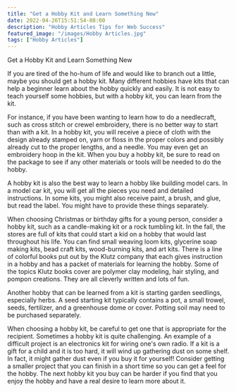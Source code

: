 ```yaml
---
title: "Get a Hobby Kit and Learn Something New"
date: 2022-04-26T15:51:54-08:00
description: "Hobby Articles Tips for Web Success"
featured_image: "/images/Hobby Articles.jpg"
tags: ["Hobby Articles"]
---
```


Get a Hobby Kit and Learn Something New

If you are tired of the ho-hum of life and would like to branch out a little, maybe you should get a hobby kit.  Many different hobbies have kits that can help a beginner learn about the hobby quickly and easily.  It is not easy to teach yourself some hobbies, but with a hobby kit, you can learn from the kit.

For instance, if you have been wanting to learn how to do a needlecraft, such as cross stitch or crewel embroidery, there is no better way to start than with a kit.  In a hobby kit, you will receive a piece of cloth with the design already stamped on, yarn or floss in the proper colors and possibly already cut to the proper lengths, and a needle.  You may even get an embroidery hoop in the kit.  When you buy a hobby kit, be sure to read on the package to see if any other materials or tools will be needed to do the hobby.

A hobby kit is also the best way to learn a hobby like building model cars.  In a model car kit, you will get all the pieces you need and detailed instructions.  In some kits, you might also receive paint, a brush, and glue, but read the label.  You might have to provide these things separately.

When choosing Christmas or birthday gifts for a young person, consider a hobby kit, such as a candle-making kit or a rock tumbling kit.  In the fall, the stores are full of kits that could start a kid on a hobby that would last throughout his life.  You can find small weaving loom kits, glycerine soap making kits, bead craft kits, wood-burning kits, and art kits.  There is a line of colorful books put out by the Klutz company that each gives instruction in a hobby and has a packet of materials for learning the hobby.  Some of the topics Klutz books cover are polymer clay modeling, hair styling, and pompon creations.  They are all cleverly written and lots of fun.

Another hobby that can be learned from a kit is starting garden seedlings, especially herbs.  A seed starting kit typically contains a pot, a small trowel, seeds,  fertilizer, and a greenhouse dome or cover.  Potting soil may need to be purchased separately.

When choosing a hobby kit, be careful to get one that is appropriate for the recipient.  Sometimes a hobby kit is quite challenging.  An example of a difficult project is an electronics kit for wiring one's own radio.  If a kit is a gift for a child and it is too hard, it will wind up gathering dust on some shelf.  In fact, it might gather dust even if you buy it for yourself!  Consider getting a smaller project that you can finish in a short time so you can get a feel for the hobby.  The next hobby kit you buy can be harder if you find that you enjoy the hobby and have a real desire to learn more about it.
